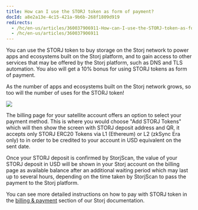 ```yaml
---
title: How can I use the STORJ token as form of payment?
docId: a8e2a13e-4c15-421a-9b6b-268f1809d919
redirects:
  - /hc/en-us/articles/360037906911-How-can-I-use-the-STORJ-token-as-form-of-payment
  - /hc/en-us/articles/360037906911
---
```

You can use the STORJ token to buy storage on the Storj network to power apps and ecosystems built on the Storj platform, and to gain access to other services that may be offered by the Storj platform, such as DNS and TLS automation. You also will get a 10% bonus for using STORJ tokens as form of payment. 

As the number of apps and ecosystems built on the Storj network grows, so too will the number of uses for the STORJ token!

![](https://link.us1.storjshare.io/raw/jua7rls6hkx5556qfcmhrqed2tfa/docs/images/mceclip0.png)

The billing page for your satellite account offers an option to select your payment method. This is where you would choose "Add STORJ Tokens" which will then show the screen with STORJ deposit address and QR, it accepts only STORJ ERC20 Tokens via L1 (Ethereum) or L2 (zkSync Era only) to in order to be credited to your account in USD equivalent on the sent date.

Once your STORJ deposit is confirmed by StorjScan, the value of your STORJ deposit in USD will be shown in your Storj account on the billing page as available balance after an additional waiting period which may last up to several hours, depending on the time taken by StorjScan to pass the payment to the Storj platform.

You can see more detailed instructions on how to pay with STORJ token in the [billing & payment](docId:Hurx0SirlRp_O5aUzew7_) section of our Storj documentation.